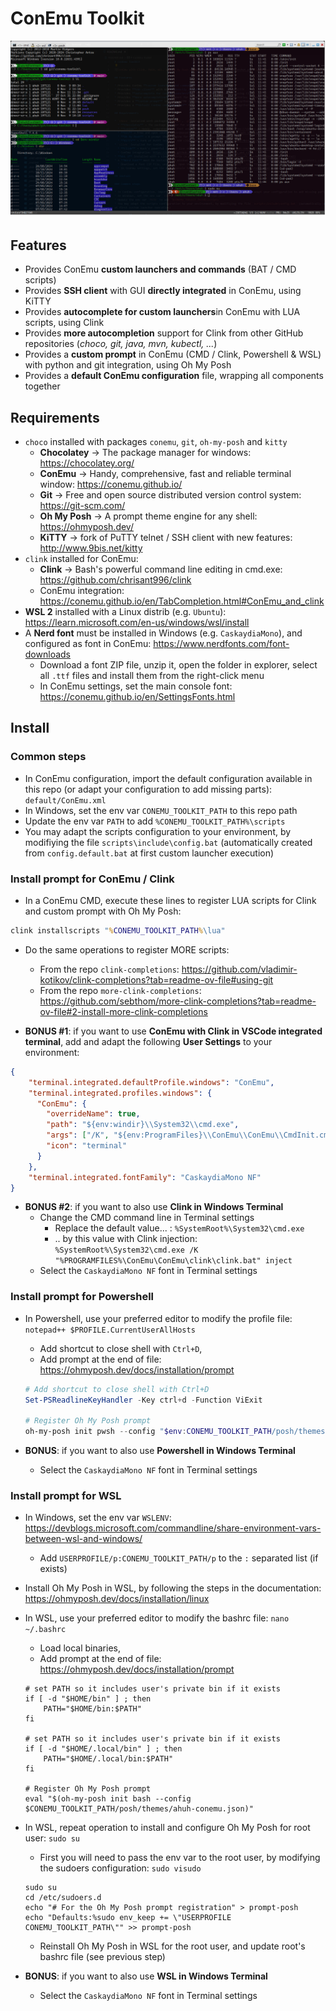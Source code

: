 # ConEmu Toolkit

![ConEmu with Clink, PWSH, WSL, and Oh My Posh prompt](resources/conemu_screenshot.png "ConEmu with Clink, PWSH, WSL, and Oh My Posh prompt")

## Features

* Provides ConEmu **custom launchers and commands** (BAT / CMD scripts)
* Provides **SSH client** with GUI **directly integrated** in ConEmu, using KiTTY
* Provides **autocomplete for custom launchers**in ConEmu with LUA scripts, using Clink
* Provides **more autocompletion** support for Clink from other GitHub repositories (*choco, git, java, mvn, kubectl, ...*)
* Provides a **custom prompt** in ConEmu (CMD / Clink, Powershell & WSL) with python and git integration, using Oh My Posh
* Provides a **default ConEmu configuration** file, wrapping all components together

## Requirements

* `choco` installed with packages `conemu`, `git`, `oh-my-posh` and `kitty`
  * **Chocolatey** → The package manager for windows: https://chocolatey.org/
  * **ConEmu** → Handy, comprehensive, fast and reliable terminal window: https://conemu.github.io/
  * **Git** → Free and open source distributed version control system: https://git-scm.com/
  * **Oh My Posh** → A prompt theme engine for any shell: https://ohmyposh.dev/
  * **KiTTY** → fork of PuTTY telnet / SSH client with new features: http://www.9bis.net/kitty
* `clink` installed for ConEmu:
  * **Clink** → Bash's powerful command line editing in cmd.exe: https://github.com/chrisant996/clink
  * ConEmu integration: https://conemu.github.io/en/TabCompletion.html#ConEmu_and_clink
* **WSL 2** installed with a Linux distrib (e.g. `Ubuntu`): https://learn.microsoft.com/en-us/windows/wsl/install
* A **Nerd font** must be installed in Windows (e.g. `CaskaydiaMono`), and configured as font in ConEmu: https://www.nerdfonts.com/font-downloads
  * Download a font ZIP file, unzip it, open the folder in explorer, select all `.ttf` files and install them from the right-click menu
  * In ConEmu settings, set the main console font: https://conemu.github.io/en/SettingsFonts.html

## Install

### Common steps

* In ConEmu configuration, import the default configuration available in this repo (or adapt your configuration to add missing parts): `default/ConEmu.xml`
* In Windows, set the env var `CONEMU_TOOLKIT_PATH` to this repo path
* Update the env var `PATH` to add `%CONEMU_TOOLKIT_PATH%\scripts`
* You may adapt the scripts configuration to your environment, by modifiying the file `scripts\include\config.bat` (automatically created from `config.default.bat` at first custom launcher execution)

### Install prompt for ConEmu / Clink

* In a ConEmu CMD, execute these lines to register LUA scripts for Clink and custom prompt with Oh My Posh:

```bat
clink installscripts "%CONEMU_TOOLKIT_PATH%\lua"
```

* Do the same operations to register MORE scripts:
  * From the repo `clink-completions`: https://github.com/vladimir-kotikov/clink-completions?tab=readme-ov-file#using-git
  * From the repo `more-clink-completions`: https://github.com/sebthom/more-clink-completions?tab=readme-ov-file#2-install-more-clink-completions

* **BONUS #1**: if you want to use **ConEmu with Clink in VSCode integrated terminal**, add and adapt the following **User Settings** to your environment:

```json
{
    "terminal.integrated.defaultProfile.windows": "ConEmu",
    "terminal.integrated.profiles.windows": {
      "ConEmu": {
        "overrideName": true,
        "path": "${env:windir}\\System32\\cmd.exe",
        "args": ["/K", "${env:ProgramFiles}\\ConEmu\\ConEmu\\CmdInit.cmd"],
        "icon": "terminal"
      }
    },
    "terminal.integrated.fontFamily": "CaskaydiaMono NF"
}
```

* **BONUS #2**: if you want to also use **Clink in Windows Terminal**
  * Change the CMD command line in Terminal settings
    * Replace the default value... : `%SystemRoot%\System32\cmd.exe`
    * .. by this value with Clink injection: `%SystemRoot%\System32\cmd.exe /K "%PROGRAMFILES%\ConEmu\ConEmu\clink\clink.bat" inject`
  * Select the `CaskaydiaMono NF` font in Terminal settings

### Install prompt for Powershell

* In Powershell, use your preferred editor to modify the profile file: `notepad++ $PROFILE.CurrentUserAllHosts`
  * Add shortcut to close shell with `Ctrl+D`,
  * Add prompt at the end of file: https://ohmyposh.dev/docs/installation/prompt

  ```powershell
  # Add shortcut to close shell with Ctrl+D
  Set-PSReadlineKeyHandler -Key ctrl+d -Function ViExit
  
  # Register Oh My Posh prompt
  oh-my-posh init pwsh --config "$env:CONEMU_TOOLKIT_PATH/posh/themes/ahuh-conemu.json" | Invoke-Expression
  ```

* **BONUS**: if you want to also use **Powershell in Windows Terminal**
  * Select the `CaskaydiaMono NF` font in Terminal settings

### Install prompt for WSL

* In Windows, set the env var `WSLENV`: https://devblogs.microsoft.com/commandline/share-environment-vars-between-wsl-and-windows/
  * Add `USERPROFILE/p:CONEMU_TOOLKIT_PATH/p` to the `:` separated list (if exists)
* Install Oh My Posh in WSL, by following the steps in the documentation: https://ohmyposh.dev/docs/installation/linux
* In WSL, use your preferred editor to modify the bashrc file: `nano ~/.bashrc`
  * Load local binaries,
  * Add prompt at the end of file: https://ohmyposh.dev/docs/installation/prompt

  ```shell
  # set PATH so it includes user's private bin if it exists
  if [ -d "$HOME/bin" ] ; then
      PATH="$HOME/bin:$PATH"
  fi

  # set PATH so it includes user's private bin if it exists
  if [ -d "$HOME/.local/bin" ] ; then
      PATH="$HOME/.local/bin:$PATH"
  fi

  # Register Oh My Posh prompt
  eval "$(oh-my-posh init bash --config $CONEMU_TOOLKIT_PATH/posh/themes/ahuh-conemu.json)"
  ```

* In WSL, repeat operation to install and configure Oh My Posh for root user: `sudo su`
  * First you will need to pass the env var to the root user, by modifying the sudoers configuration: `sudo visudo`

  ```shell
  sudo su
  cd /etc/sudoers.d
  echo "# For the Oh My Posh prompt registration" > prompt-posh
  echo "Defaults:%sudo env_keep += \"USERPROFILE CONEMU_TOOLKIT_PATH\"" >> prompt-posh
  ```

  * Reinstall Oh My Posh in WSL for the root user, and update root's bashrc file (see previous step)

* **BONUS**: if you want to also use **WSL in Windows Terminal**
  * Select the `CaskaydiaMono NF` font in Terminal settings